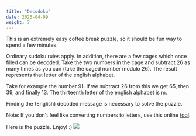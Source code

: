 ```yaml
---
title: "Decodoku"
date: 2025-04-09
weight: 7
---
```


<p>This is an extremely easy coffee break puzzle, so it should be fun way to spend a few minutes.</p>
<p>Ordinary sudoku rules apply. In addition, there are a few cages which once filled can be decoded. Take the two numbers in the cage and subtract 26 as many times as you can (take the caged number modulo 26). The result represents that letter of the english alphabet.

Take for example the number 91. If we subtract 26 from this we get 65, then 39, and finally 13. The thirteenth letter of the english alphabet is m.

Finding the (English) decoded message is necessary to solve the puzzle.

Note: If you don't feel like converting numbers to letters, use this online <a href="https://www.boxentriq.com/code-breaking/numbers-to-letters">tool</a>.

</p>
<p>Here is the puzzle. Enjoy! :)
<img src="/Dateien/bild.php?data=812b3daa-7789-3030303436532d31"/>
</p>